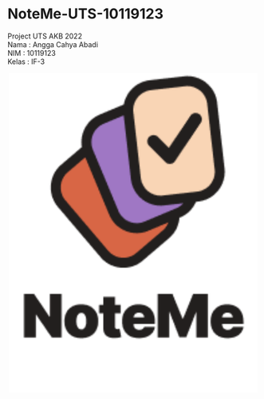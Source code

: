 # NoteMe-UTS-10119123
Project UTS AKB 2022 <br>
Nama : Angga Cahya Abadi <br>
NIM : 10119123 <br>
Kelas : IF-3

<p align="center"><img src="app/src/main/res/drawable-v24/logo.png" width="500"></p>

